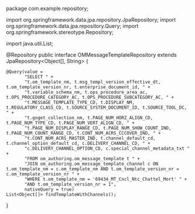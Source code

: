 package com.example.repository;

import org.springframework.data.jpa.repository.JpaRepository;
import org.springframework.data.jpa.repository.Query;
import org.springframework.stereotype.Repository;

import java.util.List;

@Repository
public interface OMMessageTemplateRepository extends JpaRepository<Object[], String> {

    @Query(value = 
           "SELECT " +
           "t.om_template_nm, t.msg_templ_version_effective_dt, t.om_template_version_nr, t.enterprise_document_id, " +
           "t.variable_schema_nm, t.ops_procedure_area_ac, t.OPS_PROCEDURE_CATEGORY_AC, t.OPS_PROCEDURE_SUBCATEGORY_AC, " +
           "t.MESSAGE_TEMPLATE_TYPE_CD, t.DISPLAY_NM, t.REGULATORY_CLASS_CD, t.SOURCE_SYSTEM_DOCUMENT_ID, t.SOURCE_TOOL_DC, " +
           "t.goget_collection_nm, t.PAGE_NUM_HORZ_ALIGN_CD, t.PAGE_NUM_TYPE_CD, t.PAGE_NUM_VERT_ALIGN_CD, " +
           "t.PAGE_NUM_DISPLAY_RANGE_CD, t.PAGE_NUM_SHOW_COUNT_IND, t.PAGE_NUM_COUNT_RANGE_CD, t.CONT_NUM_ACRS_CCCOVER_IND, " +
           "t.CONT_NUM_ACRS_MASTER_IND, t.channel_default_cd, t.channel_option_default_cd, c.DELIVERY_CHANNEL_CD, " +
           "c.DELIVERY_CHANNEL_OPTION_CD, c.special_channel_metadata_txt " +
           "FROM om_authoring.om_message_template t " +
           "JOIN om_authoring.om_message_template_channel c ON t.om_template_nm = c.om_template_nm AND t.om_template_version_nr = c.om_template_version_nr " +
           "WHERE t.om_template_nm = '69434_MT_Cncl_Ntc_Chattel_Mort' " +
           "AND t.om_template_version_nr = 1",
           nativeQuery = true)
    List<Object[]> findTemplateWithChannels();
}
